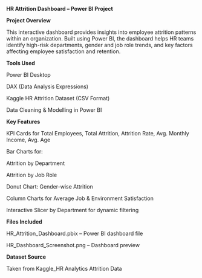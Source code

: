**HR Attrition Dashboard – Power BI Project**


**Project Overview**

This interactive dashboard provides insights into employee attrition patterns within an organization. Built using Power BI, the dashboard helps HR teams identify high-risk departments, gender and job role trends, and key factors affecting employee satisfaction and retention.

**Tools Used**

Power BI Desktop

DAX (Data Analysis Expressions)

Kaggle HR Attrition Dataset (CSV Format)

Data Cleaning & Modelling in Power BI

**Key Features**

KPI Cards for Total Employees, Total Attrition, Attrition Rate, Avg. Monthly Income, Avg. Age

Bar Charts for:

Attrition by Department

Attrition by Job Role

Donut Chart: Gender-wise Attrition

Column Charts for Average Job & Environment Satisfaction

Interactive Slicer by Department for dynamic filtering




**Files Included**

HR_Attrition_Dashboard.pbix – Power BI dashboard file

HR_Dashboard_Screenshot.png – Dashboard preview



**Dataset Source**

Taken from Kaggle_HR Analytics Attrition Data
